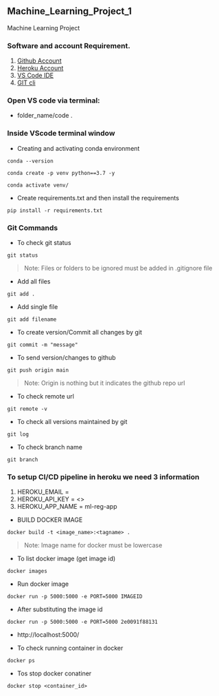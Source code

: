 ## Machine_Learning_Project_1
Machine Learning Project

### Software and account Requirement.

1. [Github Account](https://github.com)
2. [Heroku Account](https://dashboard.heroku.com/login)
3. [VS Code IDE](https://code.visualstudio.com/download)
4. [GIT cli](https://git-scm.com/downloads)

### Open VS code via terminal:

- folder_name/code .

### Inside VScode terminal window

- Creating and activating conda environment
```
conda --version
```
```
conda create -p venv python==3.7 -y
```
```
conda activate venv/
```

- Create requirements.txt and then install the requirements
```
pip install -r requirements.txt
```

### Git Commands

- To check git status
```
git status
```

> Note: Files or folders to be ignored must be added in .gitignore file

- Add all files
```
git add .
```

- Add single file
```
git add filename
```

- To create version/Commit all changes by git
```
git commit -m "message"
```

- To send version/changes to github
```
git push origin main
```
> Note: Origin is nothing but it indicates the github repo url

- To check remote url
```
git remote -v
```

- To check all versions maintained by git
```
git log
```

- To check branch name
```
git branch
```

### To setup CI/CD pipeline in heroku we need 3 information
1. HEROKU_EMAIL = 
2. HEROKU_API_KEY = <>
3. HEROKU_APP_NAME = ml-reg-app

- BUILD DOCKER IMAGE
```
docker build -t <image_name>:<tagname> .
```
> Note: Image name for docker must be lowercase

- To list docker image (get image id)
```
docker images
```

- Run docker image
```
docker run -p 5000:5000 -e PORT=5000 IMAGEID
```
- After substituting the image id
```
docker run -p 5000:5000 -e PORT=5000 2e0091f88131
```
- http://localhost:5000/

- To check running container in docker
```
docker ps
```

- Tos stop docker conatiner
```
docker stop <container_id>
```